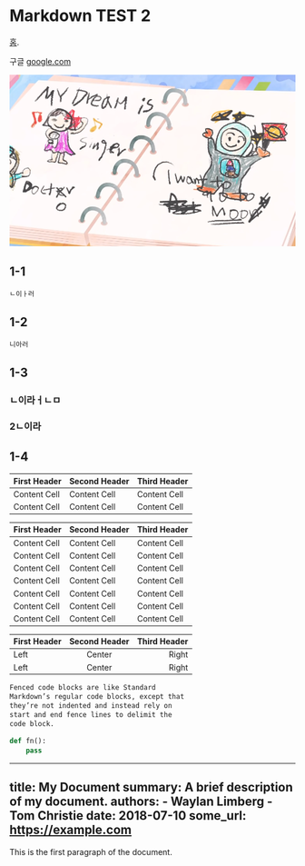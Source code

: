 # Markdown TEST 2
[홈](ref1.md).

구글  [google.com](http://www.google.com)



![Alt text](test1.PNG)

## 1-1
    ㄴ이ㅏ러
## 1-2
    니아러
## 1-3
### ㄴ이라ㅓㄴㅁ
### 2ㄴ이라
## 1-4
First Header | Second Header | Third Header
------------ | ------------- | ------------
Content Cell | Content Cell  | Content Cell
Content Cell | Content Cell  | Content Cell


| First Header | Second Header | Third Header |
| ------------ | ------------- | ------------ |
| Content Cell | Content Cell  | Content Cell |
| Content Cell | Content Cell  | Content Cell |
| Content Cell | Content Cell  | Content Cell |
| Content Cell | Content Cell  | Content Cell |
| Content Cell | Content Cell  | Content Cell |
| Content Cell | Content Cell  | Content Cell |
| Content Cell | Content Cell  | Content Cell |

First Header | Second Header | Third Header
:----------- |:-------------:| -----------:
Left         | Center        | Right
Left         | Center        | Right


```
Fenced code blocks are like Standard
Markdown’s regular code blocks, except that
they’re not indented and instead rely on
start and end fence lines to delimit the
code block.
```

```python
def fn():
    pass
```

---
title: My Document
summary: A brief description of my document.
authors:
    - Waylan Limberg
    - Tom Christie
date: 2018-07-10
some_url: https://example.com
---
This is the first paragraph of the document.


